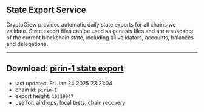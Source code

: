 ## State Export Service
CryptoCrew provides automatic daily state exports for all chains we validate. State export files can be used as genesis files and are a snapshot of the current blockchain state, including all validators, accounts, balances and delegations.

---
**Download: [pirin-1 state export](https://dl-eu2.ccvalidators.com/SERVICE/nolus/pirin-1_export_10319947.json)**
---

- last updated: Fri Jan 24 2025 23:31:04
- chain id: `pirin-1`
- export height: `10319947`
- use for: airdrops, local tests, chain recovery

